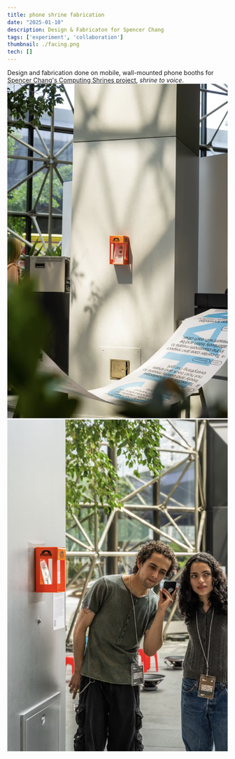 ```yaml
---
title: phone shrine fabrication
date: "2025-01-10"
description: Design & Fabricaton for Spencer Chang
tags: ['experiment', 'collaboration']
thumbnail: ./facing.png
tech: []
---
```

Design and fabrication done on mobile, wall-mounted phone booths for [Spencer Chang's Computing Shrines project](https://spencer.place/creation/computing-shrines), *shrine to voice*. 
![orange miniature phone booth hanging on wall](./solo.png)
![two people listening to a phone next to a small orange phone booth](./listening.png)
